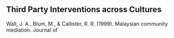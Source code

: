 ## Third Party Interventions across Cultures

Wall, J. A., Blum, M., & Callister, R. R. (1999). Malaysian community mediation. Journal of